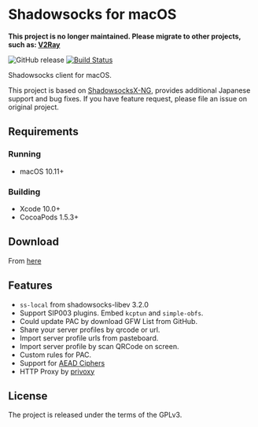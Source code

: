 # Shadowsocks for macOS

**This project is no longer maintained. Please migrate to other projects, such as: [V2Ray](https://github.com/v2ray)**

![GitHub release](https://img.shields.io/github/release-pre/universonic/shadowsocks-macos.svg)
[![Build Status](https://travis-ci.org/universonic/shadowsocks-macos.svg?branch=master)](https://travis-ci.org/universonic/shadowsocks-macos)

Shadowsocks client for macOS.

This project is based on [ShadowsocksX-NG](https://github.com/shadowsocks/ShadowsocksX-NG), provides additional Japanese support and bug fixes.
If you have feature request, please file an issue on original project.

## Requirements

### Running

- macOS 10.11+

### Building

- Xcode 10.0+
- CocoaPods 1.5.3+

## Download

From [here](https://github.com/universonic/shadowsocks-macos/releases/)

## Features

- `ss-local` from shadowsocks-libev 3.2.0
- Support SIP003 plugins. Embed `kcptun` and `simple-obfs`.
- Could update PAC by download GFW List from GitHub.
- Share your server profiles by qrcode or url.
- Import server profile urls from pasteboard.
- Import server profile by scan QRCode on screen.
- Custom rules for PAC.
- Support for [AEAD Ciphers](https://shadowsocks.org/en/spec/AEAD-Ciphers.html)
- HTTP Proxy by [privoxy](http://www.privoxy.org/)

## License

The project is released under the terms of the GPLv3.
